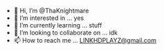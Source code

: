 - 👋 Hi, I’m @ThaKnightmare
- 👀 I’m interested in ... yes
- 🌱 I’m currently learning ... stuff
- 💞️ I’m looking to collaborate on ... idk
- 📫 How to reach me ... LINKHDPLAYZ@gmail.com

<!---
ThaKnightmare/ThaKnightmare is a ✨ special ✨ repository because its `README.md` (this file) appears on your GitHub profile.
You can click the Preview link to take a look at your changes.
--->
